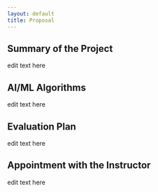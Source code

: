 ```yaml
---
layout: default
title: Proposal
---
```

## Summary of the Project
edit text here
## AI/ML Algorithms
edit text here
## Evaluation Plan
edit text here
## Appointment with the Instructor
edit text here
